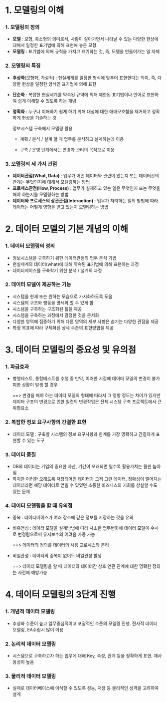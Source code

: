 # 1. 모델링의 이해

### 1. 모델링의 정의

- **모델** : 모형, 축소형의 의미로서, 사람이 살아가면서 나타날 수 있는 다양한 현상에 대해서 일정한 표기법에 의해 표현해 놓은 모형
- **모델링** : 표기법에 의해 규칙을 가지고 표기하는 것, 즉, 모델을 만들어가는 일 자체



### 2. 모델링의 특징

- **추상화**(모형화, 가설적)  : 현실세계를 일정한 형식에 맞추어 표현한다는 의미, 즉, 다양한 현상을 일정한 양식인 표기법에 의해 표현

- **단순화** : 복잡한 현실세계를 약속된 규약에 의해 제한된 표기법이나 언어로 표현하여 쉽게 이해할 수 있도록 하는 개념

- **명확화** : 누구나 이해하기 쉽게 하기 위해 대상에 대한 애매모호함을 제거하고 정확하게 현상을 기술하는 것

  정보시스템 구축에서 모델링 활용

  - 계획 / 분석 / 설계 할 때 업무를 분석하고 설계하는데 이용

  - 구축 / 운영 단계에서는 변경과 관리의 목적으로 이용

    

### 3. 모델링의 세 가지 관점

- **데이터관점(What, Data)** : 업무가 어떤 데이터와 관련이 있는지 또는 데이터간의 관계는 무엇인지에 대해서 모델링하는 방법
- **프로세스관점(How, Process)** : 업무가 실제하고 있는 일은 무엇인지 또는 무엇을 해야 하는지를 모델링하는 방법
- **데이터와 프로세스의 상관관점(Interaction)** : 업무가 처리하는 일의 방법에 따라 데이터는 어떻게 영향을 받고 있는지 모델링하는 방법



# 2. 데이터 모델의 기본 개념의 이해

### 1. 데이터 모델링의 정의

* 정보시스템을 구축하기 위한 데이터관점의 업무 분석 기법
* 현실세계의 데이터(what)에 대해 약속된 표기법에 의해 표현하는 과정
* 데이터베이스를 구축학기 위한 분석 / 설계의 과정



### 2. 데이터 모델이 제공하는 기능

- 시스템을 현재 또는 원하는 모습으로 가시화하도록 도움
- 시스템의 구조와 행동을 명세화 할 수 있게 함
- 시스템을 구축하는 구조화된 틀을 제공
- 시스템을 구축하는 과정에서 결정한 것을 문서화
- 다양한 영역에 집중하기 위해 다른 영역의 세부 사항은 숨기는 다양한 관점을 제공
- 특정 목표에 따라 구체화된 상세 수준의 표현방법을 제공



# 3. 데이터 모델링의 중요성 및 유의점

### 1. 파급효과

- 병행테스트, 통합테스트를 수행 중 만약, 이러한 시점에 데이터 모델의 변경이 불가피한 상황이 발생 할 경우

  ==> 변경을 해야 하는 데이터 모델의 형태에 따라서 그 영향 정도는 차이가 있지만 데이터 구조의 변경으로 인한 일련의 변경작업은 전체 시스템 구축 프로젝트에서 큰 위험요소



### 2. 복잡한 정보 요구사항의 간결한 표현

- 데이터 모델 : 구축할 시스템의 정보 요구사항과 한계를 가장 명확하고 간결하게 표현할 수 있는 도구



### 3. 데이터 품질

- DB의 데이터는 기업의 중요한 자산, 기간이 오래되면 될수록 활용가치는 훨씬 높아짐
- 하지만 이러한 오래도록 저장되어진 데이터가 그저 그런 데이터, 정확성이 떨어지는 데이터라면 해당 데이터로 얻을 수 있었던 소중한 비즈니스의 기회를 상실할 수도 있는 문제



### 4. 데이터 모델링을 할 때 유의점

- 중복 : 데이터베이스가 여러 장소에 같은 정보를 저장하는 것을 유의

- 비유연성 : 데이터 모델을 설계방법에 따라 사소한 업무변화에 데이터 모델이 수시로 변경됨으로써 유지보수의 어려움 가중 가능

  ==> 데이터의 정의를 데이터의 사용 프로세스와 분리

- 비일관성 : 데이터의 중복이 없어도 비일관성 발생

  ==> 데이터 모델링을 할 때 데이터와 데이터간 상호 연관 관계에 대한 명확한 정의는 사전에 예방가능



# 4. 데이터 모델링의 3단계 진행

### 1. 개념적 데이터 모델링

- 추상화 수준이 높고 업무중심적이고 포괄적인 수준의 모델링 진행. 전사적 데이터 모델링, EA수립시 많이 이용



### 2. 논리적 데이터 모델링

- 시스템으로 구축하고자 하는 업무에 대해 Key, 속성, 관계 등을 정확하게 표현, 재사용성이 높음



### 3. 물리적 데이터 모델링

- 실제로 데이터베이스에 이식할 수 있도록 성능, 저장 등 물리적인 성격을 고려하여 설계